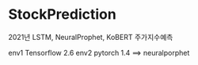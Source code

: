 # StockPrediction
2021년 LSTM, NeuralProphet, KoBERT 주가지수예측

env1 Tensorflow 2.6
env2 pytorch 1.4 ==> neuralporphet

